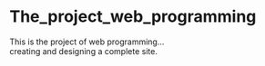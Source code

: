 # The_project_web_programming
This is the project of web programming...  
creating and designing a complete site.
